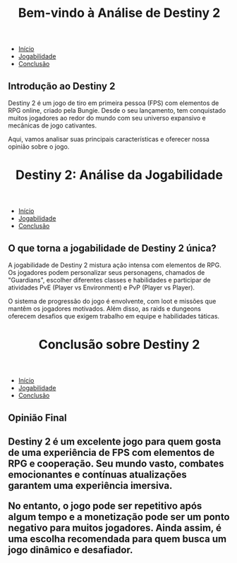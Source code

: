 <!DOCTYPE html>
<html lang="pt-br">
<head> 
    <meta charset="UTF-8">
    <meta name="viewport" content="width=device-width, initial-scale=1.0">
    <title>Destiny 2: Análise Completa</title>
</head>
<body>
    <header>
        <h1> Bem-vindo à Análise de Destiny 2 </h1>
    </header>

 <nav>
        <ul>
            <li><a href="index.html">Início</a></li>
            <li><a href="jogabilidade.html">Jogabilidade</a></li>
            <li><a href="conclusao.html">Conclusão</a></li>
        </ul>
    </nav>

 <section>
        <h2>Introdução ao Destiny 2</h2>
        <p>Destiny 2 é um jogo de tiro em primeira pessoa (FPS) com elementos de RPG online, criado pela Bungie. Desde o seu lançamento, tem conquistado muitos jogadores ao redor do mundo com seu universo expansivo e mecânicas de jogo cativantes.</p>
        <p>Aqui, vamos analisar suas principais características e oferecer nossa opinião sobre o jogo.</p>
    </section>
</body>
</html>

<!DOCTYPE html>
<html lang="pt-br">
<head>
    <meta charset="UTF-8">
    <meta name="viewport" content="width=device-width, initial-scale=1.0">
    <title>Jogabilidade - Destiny 2</title>
</head>
<body>
    <header>
        <h1>Destiny 2: Análise da Jogabilidade</h1>
    </header>

<nav>
        <ul>
            <li><a href="index.html">Início</a></li>
            <li><a href="jogabilidade.html">Jogabilidade</a></li>
            <li><a href="conclusao.html">Conclusão</a></li>
        </ul>
    </nav>

 <section>
        <h2> O que torna a jogabilidade de Destiny 2 única?</h2>
        <p> A jogabilidade de Destiny 2 mistura ação intensa com elementos de RPG. Os jogadores podem personalizar seus personagens, chamados de "Guardians", escolher diferentes classes e habilidades e participar de atividades PvE (Player vs Environment) e PvP (Player vs Player).</p>
        <p> O sistema de progressão do jogo é envolvente, com loot e missões que mantêm os jogadores motivados. Além disso, as raids e dungeons oferecem desafios que exigem trabalho em equipe e habilidades táticas. </p>
    </section>
</body>
</html>

<!DOCTYPE html>
<html lang="pt-br">
<head>
    <meta charset="UTF-8">
    <meta name="viewport" content="width=device-width, initial-scale=1.0">
    <title>Conclusão - Destiny 2</title>
</head>
<body>
    <header>
        <h1>Conclusão sobre Destiny 2</h1>
    </header>

 <nav>
        <ul>
            <li><a href="index.html">Início</a></li>
            <li><a href="jogabilidade.html">Jogabilidade</a></li>
            <li><a href="conclusao.html">Conclusão</a></li>
        </ul>
    </nav>

 <section>
        <h2>Opinião Final<h2>
        <p>Destiny 2 é um excelente jogo para quem gosta de uma experiência de FPS com elementos de RPG e cooperação. Seu mundo vasto, combates emocionantes e contínuas atualizações garantem uma experiência imersiva.</p>
        <p>No entanto, o jogo pode ser repetitivo após algum tempo e a monetização pode ser um ponto negativo para muitos jogadores. Ainda assim, é uma escolha recomendada para quem busca um jogo dinâmico e desafiador.</p>
    </section>
</body>
</html>


